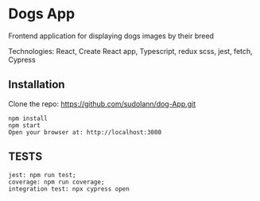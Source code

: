 # Dogs App

Frontend application for displaying dogs images by their breed

Technologies: React, Create React app, Typescript, redux scss, jest, fetch, Cypress

## Installation

Clone the repo: https://github.com/sudolann/dog-App.git

```
npm install
npm start
Open your browser at: http://localhost:3000
```

## TESTS

```
jest: npm run test;
coverage: npm run coverage;
integration test: npx cypress open
```

